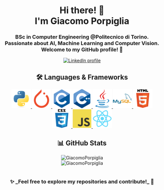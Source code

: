 
<h1 align="center">
Hi there! 👋<br>
I'm Giacomo Porpiglia
</h1>



<h3 align="center">BSc in Computer Engineering @Politecnico di Torino.<br>
Passionate about AI, Machine Learning and Computer Vision.<br>
Welcome to my GitHub profile! 🚀
</h3>
<div align="center">
<a href="https://www.linkedin.com/in/giacomo-porpiglia-599173296/" target="_blank">
  <img alt="LinkedIn profile" width="64px" src="https://img.icons8.com/nolan/128/linkedin.png" />
</a>
</div>

<h2 align="center">
🛠 Languages & Frameworks
</h2>
<!-- <p align="center">
  <img src="https://skillicons.dev/icons?i=python,pytorch,cpp,c,java,mysql," />
</p> -->
<div align="center">

<p> 
  <a href="https://www.python.org" target="_blank" rel="noreferrer"> <img
      src="https://raw.githubusercontent.com/devicons/devicon/master/icons/python/python-original.svg" alt="Python"
      width="60" height="60" /> </a>
  <a href="https://pytorch.org" target="_blank" rel="noreferrer"> <img
      src="https://github.com/devicons/devicon/blob/master/icons/pytorch/pytorch-original.svg?raw=true"
      alt="PyTorch" width="60" height="60" /> </a> 
  <a href="https://www.cprogramming.com/" target="_blank"
    rel="noreferrer"> 
    <img src="https://raw.githubusercontent.com/devicons/devicon/master/icons/c/c-original.svg"
      alt="C" width="60" height="60" /> 
  </a> 
  <a href="https://www.w3schools.com/cpp/" target="_blank" rel="noreferrer">
    <img src="https://raw.githubusercontent.com/devicons/devicon/master/icons/cplusplus/cplusplus-original.svg"
      alt="C++" width="60" height="60" /> 
  </a>
  <a href="https://www.java.com" target="_blank" rel="noreferrer"> 
        <img src="https://raw.githubusercontent.com/devicons/devicon/master/icons/java/java-original.svg" alt="Java" width="60" height="60" /> 
  </a>  
  <a href="https://www.mysql.com/" target="_blank" rel="noreferrer"> <img
      src="https://raw.githubusercontent.com/devicons/devicon/master/icons/mysql/mysql-original-wordmark.svg"
      alt="MySQL" width="60" height="60" /> </a> 
  <a href="https://www.w3.org/html/" target="_blank" rel="noreferrer"> <img
      src="https://raw.githubusercontent.com/devicons/devicon/master/icons/html5/html5-original-wordmark.svg"
      alt="HTML" width="60" height="60" /> </a>
  <a href="https://www.w3schools.com/css/" target="_blank"
    rel="noreferrer"> <img
      src="https://raw.githubusercontent.com/devicons/devicon/master/icons/css3/css3-original-wordmark.svg" alt="CSS"
      width="60" height="60" /> </a> 
  <a href="https://developer.mozilla.org/en-US/docs/Web/JavaScript" target="_blank"
    rel="noreferrer"> <img
      src="https://raw.githubusercontent.com/devicons/devicon/master/icons/javascript/javascript-original.svg"
      alt="JavaScript" width="60" height="60" /> </a> 
  <a href="https://reactjs.org" target="_blank"
    rel="noreferrer"> <img
      src="https://github.com/devicons/devicon/blob/master/icons/react/react-original.svg?raw=true"
      alt="React" width="60" height="60" /> </a> 


</p>
</div>



<h2 align="center">
📊 GitHub Stats
</h2>
<div align="center">
  <img src="https://github-readme-stats.vercel.app/api?username=GiacomoPorpiglia&show_icons=true&locale=en&theme=radical"
    alt="GiacomoPorpiglia"/>
</div>
<div align="center">
  <img src="https://github-readme-stats.vercel.app/api/top-langs/?username=GiacomoPorpiglia&show_icons=true&layout=compact&locale=en&theme=radical"
    alt="GiacomoPorpiglia"/>
</div>
<br>
<h3 align="center">
✨ _Feel free to explore my repositories and contribute!_ 🚀
</h3>